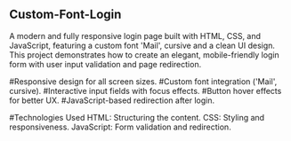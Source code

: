 ## Custom-Font-Login

A modern and fully responsive login page built with HTML, CSS, and JavaScript, featuring a custom font 'Mail', cursive and a clean UI design.
This project demonstrates how to create an elegant, mobile-friendly login form with user input validation and page redirection.

#Responsive design for all screen sizes.
#Custom font integration ('Mail', cursive).
#Interactive input fields with focus effects.
#Button hover effects for better UX.
#JavaScript-based redirection after login.

#Technologies Used
HTML: Structuring the content.
CSS: Styling and responsiveness.
JavaScript: Form validation and redirection.

